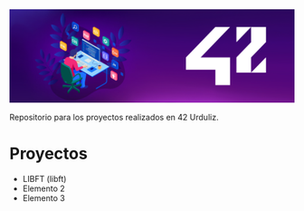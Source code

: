 
<img width="1215" alt="Screen_Shot" src="https://github.com/Jcamil097/42course/blob/main/header_002_.png">

<p>Repositorio para los proyectos realizados en 42 Urduliz.</p>

<h1>Proyectos</h1>

<ul>
  <li>LIBFT (libft)</li>
  <li>Elemento 2</li>
  <li>Elemento 3</li>
</ul>

